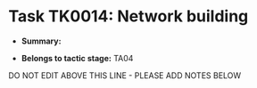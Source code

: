 # Task TK0014: Network building

* **Summary:** 

* **Belongs to tactic stage:** TA04

DO NOT EDIT ABOVE THIS LINE - PLEASE ADD NOTES BELOW